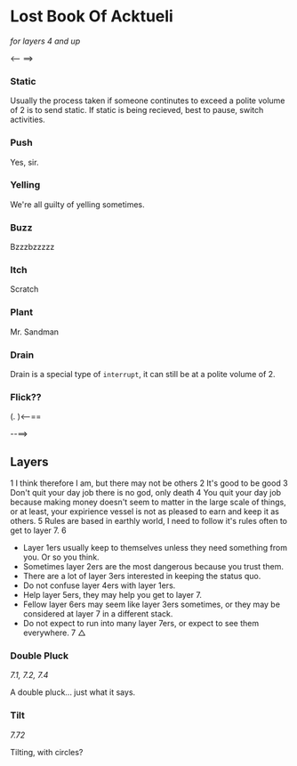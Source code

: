 # Lost Book Of Acktueli
*for layers 4 and up*

<-- ==>

### Static
Usually the process taken if someone continutes to exceed a polite volume of 2 is to send static.  If static is being recieved, best to pause, switch activities.

### Push
Yes, sir.

### Yelling
We're all guilty of yelling sometimes.

### Buzz
Bzzzbzzzzz

### Itch
Scratch

### Plant
Mr. Sandman

### Drain
Drain is a special type of `interrupt`, it can still be at a polite volume of 2.

### Flick??
(. )<--==

--==>

## Layers

1 I think therefore I am, but there may not be others
2 It's good to be good
3 Don't quit your day job there is no god, only death
4 You quit your day job because making money doesn't seem to matter in the large scale of things, or at least, your expirience vessel is not as pleased to earn and keep it as others.
5 Rules are based in earthly world, I need to follow it's rules often to get to layer 7.
6 
* Layer 1ers usually keep to themselves unless they need something from you.  Or so you think. 
* Sometimes layer 2ers are the most dangerous because you trust them.
* There are a lot of layer 3ers interested in keeping the status quo.  
* Do not confuse layer 4ers with layer 1ers.
* Help layer 5ers, they may help you get to layer 7.
* Fellow layer 6ers may seem like layer 3ers sometimes, or they may be considered at layer 7 in a different stack.
* Do not expect to run into many layer 7ers, or expect to see them everywhere.
7 △

### Double Pluck
*7.1, 7.2, 7.4*

A double pluck... just what it says.


### Tilt
*7.72*

Tilting, with circles?